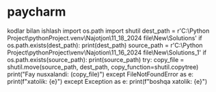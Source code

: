 # paycharm
kodlar bilan ishlash
import os.path
import shutil
dest_path = r'C:\Python Project\pythonProject\.venv\Najotjon\11_18_2024 file\New\Solutions'
if os.path.exists(dest_path):
  print(dest_path)
source_path = r'C:\Python Project\pythonProject\venv\Najotion\11_16_2024 file\New\Solutions_1'
if os.path.exists(source_path):
   print(source_path)
try:
  copy_file = shutil.move(source_path, dest_path, copy_function=shutil.copytree)
  print("Fay nusxalandi: (copy_file)")
except FileNotFoundError as e:
  print(f"xatolik: {e}")
except Exception as e:
  print(f"boshqa xatolik: {e}")
